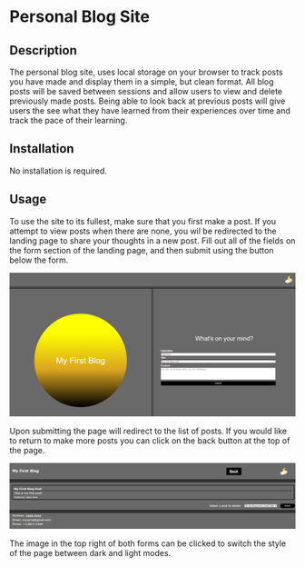 # Personal Blog Site

## Description

The personal blog site, uses local storage on your browser to track posts you have made and display them in a simple, but clean format.
All blog posts will be saved between sessions and allow users to view and delete previously made posts. Being able to look back at previous posts will give users the see what they have learned from their experiences over time and track the pace of their learning.


## Installation

No installation is required.

## Usage

 To use the site to its fullest, make sure that you first make a post. If you attempt to view posts when there are none, you wil be redirected to the landing page to share your thoughts in a new post. Fill out all of the fields on the form section of the landing page, and then submit using the button below the form. 
 
 <img src="./assets/images/blog-form-screenshot.png" alt = "Blog post form">
 
 Upon submitting the page will redirect to the list of posts. If you would like to return to make more posts you can click on the back button at the top of the page.

 <img src="./assets/images/blog-posts-screenshot.png" alt = "Blog Posts">

The image in the top right of both forms can be clicked to switch the style of the page between dark and light modes.

